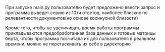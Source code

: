 При запуске main.py пользователю будет предложено ввести запрос и программа выведет серию из 10ти ответов, наиболее близких по релевантности документов(но основе косинусной близости)

Кроме того, чтобы не увеличивать время работы программы прикладываются предобработанная база данных и готовые матрицы берта, чтобы программа посчитала их для пользователя в реальном времени, можно не перетаскивать их себе в директорию
